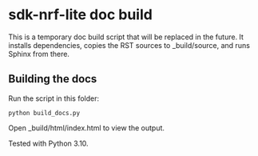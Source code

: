 # sdk-nrf-lite doc build
This is a temporary doc build script that will be replaced in the future.
It installs dependencies, copies the RST sources to _build/source, and runs Sphinx from there.

## Building the docs

Run the script in this folder:
   ```
   python build_docs.py
   ```

Open _build/html/index.html to view the output.

Tested with Python 3.10.
